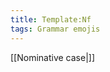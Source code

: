 ```yaml
---
title: Template:Nf
tags: Grammar emojis
---
```


[[Nominative case|<span title="Nominative (Nefnifall)  'Being'" class='emoji nominative'><!--😁--></span>]]<noinclude>

</noinclude>